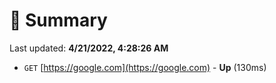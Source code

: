 # 📖 Summary
Last updated: **4/21/2022, 4:28:26 AM**

- `GET` [https://google.com](https://google.com) - **Up** (130ms)
